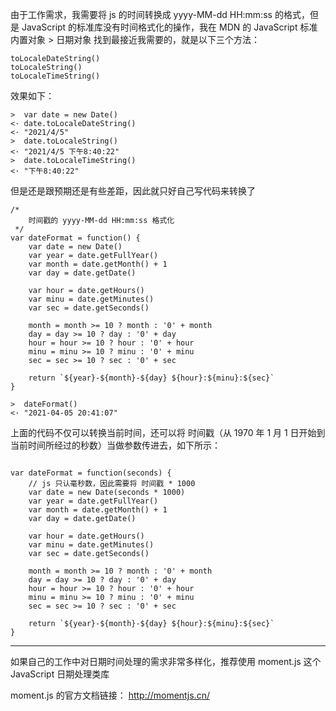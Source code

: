 由于工作需求，我需要将 js 的时间转换成 yyyy-MM-dd HH:mm:ss 的格式，但是 JavaScript 的标准库没有时间格式化的操作，我在 MDN 的 JavaScript 标准内置对象 > 日期对象 找到最接近我需要的，就是以下三个方法：
```
toLocaleDateString()
toLocaleString()
toLocaleTimeString()
```
效果如下：
```
>  var date = new Date()
<· date.toLocaleDateString()
<· "2021/4/5"
>  date.toLocaleString()
<· "2021/4/5 下午8:40:22"
>  date.toLocaleTimeString()
<· "下午8:40:22"
```

但是还是跟预期还是有些差距，因此就只好自己写代码来转换了
```
/*
    时间戳的 yyyy-MM-dd HH:mm:ss 格式化
 */
var dateFormat = function() {
    var date = new Date()
    var year = date.getFullYear()
    var month = date.getMonth() + 1
    var day = date.getDate()

    var hour = date.getHours()
    var minu = date.getMinutes()
    var sec = date.getSeconds()

    month = month >= 10 ? month : '0' + month
    day = day >= 10 ? day : '0' + day
    hour = hour >= 10 ? hour : '0' + hour
    minu = minu >= 10 ? minu : '0' + minu
    sec = sec >= 10 ? sec : '0' + sec

    return `${year}-${month}-${day} ${hour}:${minu}:${sec}`
}

>  dateFormat()
<· "2021-04-05 20:41:07"
```

上面的代码不仅可以转换当前时间，还可以将 时间戳（从 1970 年 1 月 1 日开始到当前时间所经过的秒数）当做参数传进去，如下所示：
```

var dateFormat = function(seconds) {
    // js 只认毫秒数，因此需要将 时间戳 * 1000
    var date = new Date(seconds * 1000)
    var year = date.getFullYear()
    var month = date.getMonth() + 1
    var day = date.getDate()

    var hour = date.getHours()
    var minu = date.getMinutes()
    var sec = date.getSeconds()

    month = month >= 10 ? month : '0' + month
    day = day >= 10 ? day : '0' + day
    hour = hour >= 10 ? hour : '0' + hour
    minu = minu >= 10 ? minu : '0' + minu
    sec = sec >= 10 ? sec : '0' + sec

    return `${year}-${month}-${day} ${hour}:${minu}:${sec}`
}
```
***
如果自己的工作中对日期时间处理的需求非常多样化，推荐使用 moment.js 这个 JavaScript 日期处理类库 

moment.js 的官方文档链接：
http://momentjs.cn/
